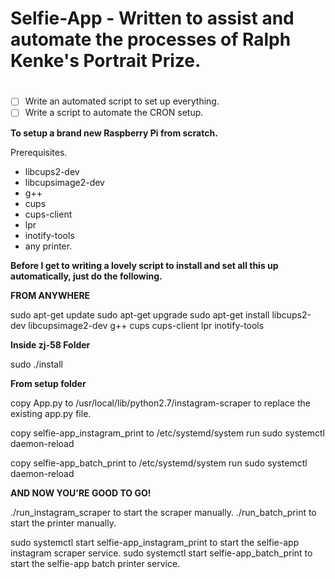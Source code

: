 # Selfie-App - Written to assist and automate the processes of Ralph Kenke's Portrait Prize.
#

- [ ] Write an automated script to set up everything.
- [ ] Write a script to automate the CRON setup.

**To setup a brand new Raspberry Pi from scratch.**

Prerequisites.

- libcups2-dev
- libcupsimage2-dev
- g++
- cups
- cups-client
- lpr
- inotify-tools
- any printer.

**Before I get to writing a lovely script to install and set all this up automatically, just do the following.**

__FROM ANYWHERE__

sudo apt-get update
sudo apt-get upgrade
sudo apt-get install libcups2-dev libcupsimage2-dev g++ cups cups-client lpr inotify-tools

__Inside zj-58 Folder__

sudo ./install

__From setup folder__

copy App.py to /usr/local/lib/python2.7/instagram-scraper to replace the existing app.py file.

copy selfie-app_instagram_print to /etc/systemd/system
run sudo systemctl daemon-reload
 
copy selfie-app_batch_print to /etc/systemd/system
run sudo systemctl daemon-reload

**AND NOW YOU'RE GOOD TO GO!**

./run_instagram_scraper to start the scraper manually.
./run_batch_print to start the printer manually.

sudo systemctl start selfie-app_instagram_print to start the selfie-app instagram scraper service.
sudo systemctl start selfie-app_batch_print to start the selfie-app batch printer service.
